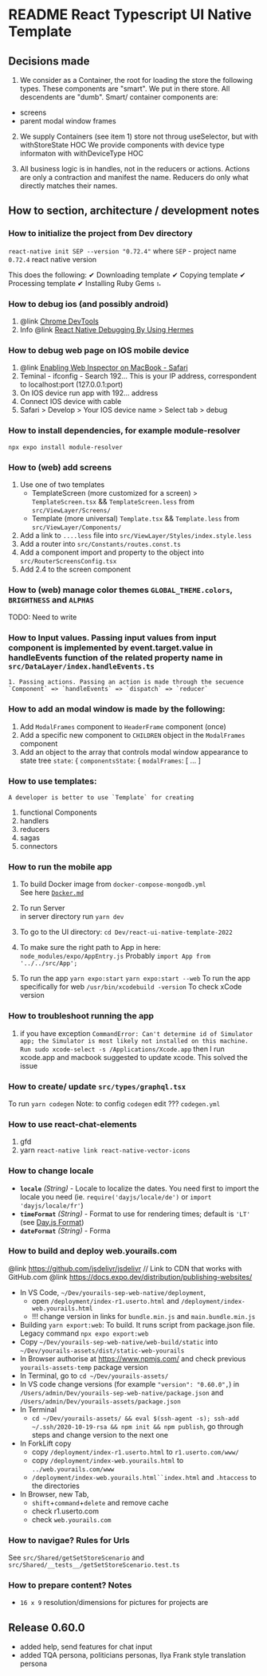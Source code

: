 # README React Typescript UI Native Template

## Decisions made

1. We consider as a Container, the root for loading the store the following types. These components are "smart". We put in there store. All descendents are "dumb". Smart/ container components are:

- screens
- parent modal window frames

2. We supply Containers (see item 1) store not throug useSelector, but with withStoreState HOC
   We provide components with device type informaton with withDeviceType HOC

3. All business logic is in handles, not in the reducers or actions. Actions are only a contraction and manifest the name. Reducers do only what directly matches their names.

## How to section, architecture / development notes

### How to initialize the project from Dev directory

`react-native init SEP --version "0.72.4"`
where `SEP` - project name
`0.72.4` react native version

This does the following:
✔ Downloading template
✔ Copying template
✔ Processing template
✔ Installing Ruby Gems
⠦

### How to debug ios (and possibly android)

1. @link [Chrome DevTools](chrome://inspect/#devices)
2. Info @link [React Native Debugging By Using Hermes](https://reactnative.dev/docs/hermes?package-manager=yarn)

### How to debug web page on IOS mobile device

1. @link [Enabling Web Inspector on MacBook - Safari](https://developer.apple.com/library/archive/documentation/AppleApplications/Conceptual/Safari_Developer_Guide/GettingStarted/GettingStarted.html)
2. Teminal - ifconfig - Search 192... This is your IP address, correspondent to localhost:port (127.0.0.1:port)
3. On IOS device run app with 192... address
4. Connect IOS device with cable
5. Safari > Develop > Your IOS device name > Select tab > debug

### How to install dependencies, for example module-resolver

`npx expo install module-resolver`

### How to (web) add screens

1.  Use one of two templates
    - TemplateScreen (more customized for a screen) > `TemplateScreen.tsx` && `TemplateScreen.less` from `src/ViewLayer/Screens/`
    - Template (more universal) `Template.tsx` && `Template.less` from `src/ViewLayer/Components/`
2.  Add a link to `....less` file into `src/ViewLayer/Styles/index.style.less`
3.  Add a router into `src/Constants/routes.const.ts`
4.  Add a component import and property to the object into `src/RouterScreensConfig.tsx`
5.  Add 2.4 to the screen component

### How to (web) manage color themes `GLOBAL_THEME.colors`, `BRIGHTNESS` and `ALPHAS`

TODO: Need to write

### How to Input values. Passing input values from input component is implemented by event.target.value in handleEvents function of the related property name in `src/DataLayer/index.handleEvents.ts`

    1. Passing actions. Passing an action is made through the secuence `Component` => `handleEvents` => `dispatch` => `reducer`

### How to add an modal window is made by the following:

1.  Add `ModalFrames` component to `HeaderFrame` component (once)
2.  Add a specific new component to `CHILDREN` object in the `ModalFrames` component
3.  Add an object to the array that controls modal window appearance to state tree `state`: { `componentsState`: {
    `modalFrames`: [ ... ]

### How to use templates:

    A developer is better to use `Template` for creating

1.  functional Components
2.  handlers
3.  reducers
4.  sagas
5.  connectors

### How to run the mobile app

1.  To build Docker image from `docker-compose-mongodb.yml`\
    See here [`Docker.md`](https://github.com/ybeaz/manuals/blob/main/Docker.md)

2.  To run Server\
    in server directory run `yarn dev`

3.  To go to the UI directory: `cd Dev/react-ui-native-template-2022`

4.  To make sure the right path to App in here: `node_modules/expo/AppEntry.js`
    Probably `import App from '../../src/App';`

5.  To run the app
    `yarn expo:start`
    `yarn expo:start --web` To run the app specifically for web
    `/usr/bin/xcodebuild -version` To check xCode version

### How to troubleshoot running the app

1. if you have exception `CommandError: Can't determine id of Simulator app; the Simulator is most likely not installed on this machine. Run sudo xcode-select -s /Applications/Xcode.app` then I run xcode.app and macbook suggested to update xcode. This solved the issue

### How to create/ update `src/types/graphql.tsx`

To run `yarn codegen`
Note: to config `codegen` edit ??? `codegen.yml`

### How to use react-chat-elements

1. gfd
2. yarn `react-native link react-native-vector-icons`

### How to change locale

- **`locale`** _(String)_ - Locale to localize the dates. You need first to import the locale you need (ie. `require('dayjs/locale/de')` or `import 'dayjs/locale/fr'`)
- **`timeFormat`** _(String)_ - Format to use for rendering times; default is `'LT'` (see [Day.js Format](https://day.js.org/docs/en/display/format))
- **`dateFormat`** _(String)_ - Forma

### How to build and deploy web.yourails.com

@link https://github.com/jsdelivr/jsdelivr // Link to CDN that works with GitHub.com
@link https://docs.expo.dev/distribution/publishing-websites/

- In VS Code, `~/Dev/yourails-sep-web-native/deployment`,
  - open `/deployment/index-r1.userto.html` and `/deployment/index-web.yourails.html`
  - !!! change version in links for `bundle.min.js` and `main.bundle.min.js`
- Building
  `yarn export:web`: To build. It runs script from package.json file. Legacy command `npx expo export:web`
- Copy `~/Dev/yourails-sep-web-native/web-build/static` into
  `~/Dev/yourails-assets/dist/static-web-yourails`
- In Browser authorise at https://www.npmjs.com/ and check previous `yourails-assets-temp` package version
- In Terminal, go to `cd ~/Dev/yourails-assets/`
- In VS code change versions (for example `"version": "0.60.0",`) in
  `/Users/admin/Dev/yourails-sep-web-native/package.json` and
  `/Users/admin/Dev/yourails-assets/package.json`
- In Terminal
  - `cd ~/Dev/yourails-assets/ && eval $(ssh-agent -s); ssh-add ~/.ssh/2020-10-19-rsa && npm init && npm publish`,
    go through steps and change version to the next one
- In ForkLift copy
  - copy `/deployment/index-r1.userto.html` to `r1.userto.com/www/`
  - copy `/deployment/index-web.yourails.html` to `../web.yourails.com/www`
  - ` /deployment/index-web.yourails.html``index.html ` and `.htaccess` to the directories
- In Browser, new Tab,
  - `shift`+`command`+`delete` and remove cache
  - check r1.userto.com
  - check `web.yourails.com`

### How to navigae? Rules for Urls

See `src/Shared/getSetStoreScenario` and `src/Shared/__tests__/getSetStoreScenario.test.ts`

### How to prepare content? Notes

- `16 x 9` resolution/dimensions for pictures for projects are

## Release 0.60.0

- added help, send features for chat input
- added TQA persona, politicians personas, Ilya Frank style translation persona
